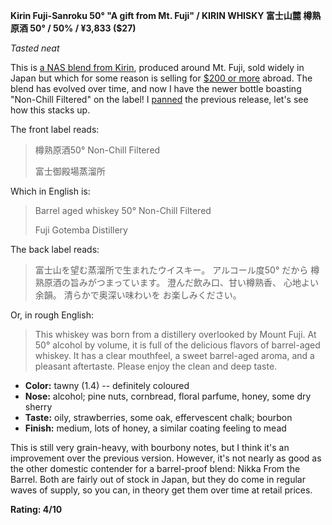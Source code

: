 ﻿**Kirin Fuji-Sanroku 50° "A gift from Mt. Fuji" / KIRIN WHISKY 富士山麓 樽熟原酒 50° / 50% / ¥3,833 ($27)**

*Tasted neat*

This is [a NAS blend from Kirin](http://www.fujisanroku.jp/), produced around Mt. Fuji, sold widely in Japan but which for some reason is selling for [$200 or more](https://dekanta.com/store/fujisanroku-whisky/) abroad.  The blend has evolved over time, and now I have the newer bottle boasting "Non-Chill Filtered" on the label!  I [panned](https://elliottback.medium.com/japanese-whiskey-review-kirin-50-at-the-foot-of-mt-fuji-ae525275f7c1) the previous release, let's see how this stacks up.

The front label reads:

> 樽熟原酒50° Non-Chill Filtered
> 
> 富士御殿場蒸溜所

Which in English is:

> Barrel aged whiskey 50° Non-Chill Filtered
> 
> Fuji Gotemba Distillery

The back label reads:

> 富士山を望む蒸溜所で生まれたウイスキー。
> アルコール度50° だから
> 樽熟原酒の旨みがつまっています。
> 澄んだ飲み口、甘い樽熟香、
> 心地よい余韻。 清らかで奥深い味わいを
> お楽しみください。

Or, in rough English: 

> This whiskey was born from a distillery overlooked by Mount Fuji. At 50° alcohol by volume, it is full of the delicious flavors of barrel-aged whiskey. It has a clear mouthfeel, a sweet barrel-aged aroma, and a pleasant aftertaste. Please enjoy the clean and deep taste.

* **Color:** tawny (1.4) -- definitely coloured
* **Nose:** alcohol; pine nuts, cornbread, floral parfume, honey, some dry sherry
* **Taste:** oily, strawberries, some oak, effervescent chalk; bourbon
* **Finish:** medium, lots of honey, a similar coating feeling to mead

This is still very grain-heavy, with bourbony notes, but I think it's an improvement over the previous version.  However, it's not nearly as good as the other domestic contender for a barrel-proof blend: Nikka From the Barrel.  Both are fairly out of stock in Japan, but they do come in regular waves of supply, so you can, in theory get them over time at retail prices.

**Rating: 4/10**